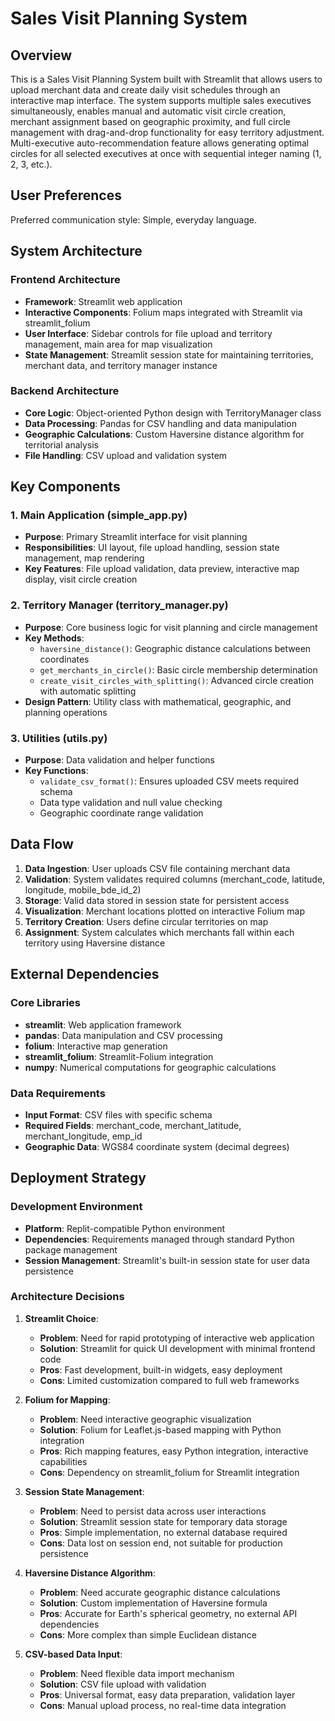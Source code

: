 # Sales Visit Planning System

## Overview

This is a Sales Visit Planning System built with Streamlit that allows users to upload merchant data and create daily visit schedules through an interactive map interface. The system supports multiple sales executives simultaneously, enables manual and automatic visit circle creation, merchant assignment based on geographic proximity, and full circle management with drag-and-drop functionality for easy territory adjustment. Multi-executive auto-recommendation feature allows generating optimal circles for all selected executives at once with sequential integer naming (1, 2, 3, etc.).

## User Preferences

Preferred communication style: Simple, everyday language.

## System Architecture

### Frontend Architecture
- **Framework**: Streamlit web application
- **Interactive Components**: Folium maps integrated with Streamlit via streamlit_folium
- **User Interface**: Sidebar controls for file upload and territory management, main area for map visualization
- **State Management**: Streamlit session state for maintaining territories, merchant data, and territory manager instance

### Backend Architecture
- **Core Logic**: Object-oriented Python design with TerritoryManager class
- **Data Processing**: Pandas for CSV handling and data manipulation
- **Geographic Calculations**: Custom Haversine distance algorithm for territorial analysis
- **File Handling**: CSV upload and validation system

## Key Components

### 1. Main Application (simple_app.py)
- **Purpose**: Primary Streamlit interface for visit planning
- **Responsibilities**: UI layout, file upload handling, session state management, map rendering
- **Key Features**: File upload validation, data preview, interactive map display, visit circle creation

### 2. Territory Manager (territory_manager.py)
- **Purpose**: Core business logic for visit planning and circle management
- **Key Methods**:
  - `haversine_distance()`: Geographic distance calculations between coordinates
  - `get_merchants_in_circle()`: Basic circle membership determination
  - `create_visit_circles_with_splitting()`: Advanced circle creation with automatic splitting
- **Design Pattern**: Utility class with mathematical, geographic, and planning operations

### 3. Utilities (utils.py)
- **Purpose**: Data validation and helper functions
- **Key Functions**:
  - `validate_csv_format()`: Ensures uploaded CSV meets required schema
  - Data type validation and null value checking
  - Geographic coordinate range validation

## Data Flow

1. **Data Ingestion**: User uploads CSV file containing merchant data
2. **Validation**: System validates required columns (merchant_code, latitude, longitude, mobile_bde_id_2)
3. **Storage**: Valid data stored in session state for persistent access
4. **Visualization**: Merchant locations plotted on interactive Folium map
5. **Territory Creation**: Users define circular territories on map
6. **Assignment**: System calculates which merchants fall within each territory using Haversine distance

## External Dependencies

### Core Libraries
- **streamlit**: Web application framework
- **pandas**: Data manipulation and CSV processing
- **folium**: Interactive map generation
- **streamlit_folium**: Streamlit-Folium integration
- **numpy**: Numerical computations for geographic calculations

### Data Requirements
- **Input Format**: CSV files with specific schema
- **Required Fields**: merchant_code, merchant_latitude, merchant_longitude, emp_id
- **Geographic Data**: WGS84 coordinate system (decimal degrees)

## Deployment Strategy

### Development Environment
- **Platform**: Replit-compatible Python environment
- **Dependencies**: Requirements managed through standard Python package management
- **Session Management**: Streamlit's built-in session state for user data persistence

### Architecture Decisions

1. **Streamlit Choice**: 
   - **Problem**: Need for rapid prototyping of interactive web application
   - **Solution**: Streamlit for quick UI development with minimal frontend code
   - **Pros**: Fast development, built-in widgets, easy deployment
   - **Cons**: Limited customization compared to full web frameworks

2. **Folium for Mapping**:
   - **Problem**: Need interactive geographic visualization
   - **Solution**: Folium for Leaflet.js-based mapping with Python integration
   - **Pros**: Rich mapping features, easy Python integration, interactive capabilities
   - **Cons**: Dependency on streamlit_folium for Streamlit integration

3. **Session State Management**:
   - **Problem**: Need to persist data across user interactions
   - **Solution**: Streamlit session state for temporary data storage
   - **Pros**: Simple implementation, no external database required
   - **Cons**: Data lost on session end, not suitable for production persistence

4. **Haversine Distance Algorithm**:
   - **Problem**: Need accurate geographic distance calculations
   - **Solution**: Custom implementation of Haversine formula
   - **Pros**: Accurate for Earth's spherical geometry, no external API dependencies
   - **Cons**: More complex than simple Euclidean distance

5. **CSV-based Data Input**:
   - **Problem**: Need flexible data import mechanism
   - **Solution**: CSV file upload with validation
   - **Pros**: Universal format, easy data preparation, validation layer
   - **Cons**: Manual upload process, no real-time data integration